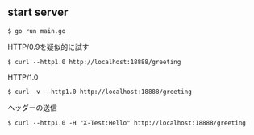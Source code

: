 ## start server
```
$ go run main.go
```
HTTP/0.9を疑似的に試す
```
$ curl --http1.0 http://localhost:18888/greeting
```
HTTP/1.0
```
$ curl -v --http1.0 http://localhost:18888/greeting
```
ヘッダーの送信
```
$ curl --http1.0 -H "X-Test:Hello" http://localhost:18888/greeting
```
